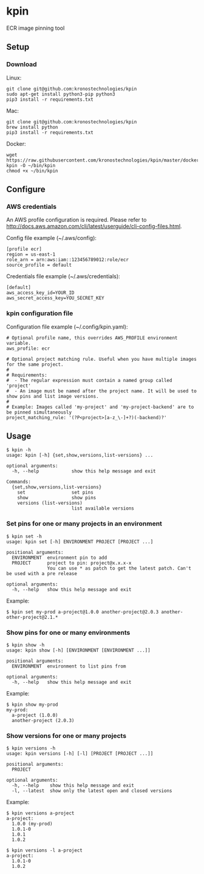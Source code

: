 # kpin
ECR image pinning tool

## Setup

### Download

Linux:
```
git clone git@github.com:kronostechnologies/kpin
sudo apt-get install python3-pip python3
pip3 install -r requirements.txt
```

Mac:
```
git clone git@github.com:kronostechnologies/kpin
brew install python
pip3 install -r requirements.txt
```

Docker:
```
wget https://raw.githubusercontent.com/kronostechnologies/kpin/master/docker-kpin -O ~/bin/kpin
chmod +x ~/bin/kpin
```


## Configure

### AWS credentials
An AWS profile configuration is required. Please refer to http://docs.aws.amazon.com/cli/latest/userguide/cli-config-files.html.

Config file example (~/.aws/config):
```
[profile ecr]
region = us-east-1
role_arn = arn:aws:iam::123456789012:role/ecr
source_profile = default
``` 

Credentials file example (~/.aws/credentials):
```
[default]
aws_access_key_id=YOUR_ID
aws_secret_access_key=YOU_SECRET_KEY
```

### kpin configuration file

Configuration file example (~/.config/kpin.yaml):
```
# Optional profile name, this overrides AWS_PROFILE environment variable.
aws_profile: ecr

# Optional project matching rule. Useful when you have multiple images for the same project.
#
# Requirements: 
#  - The regular expression must contain a named group called 'project'
#  - An image must be named after the project name. It will be used to show pins and list image versions.
#
# Example: Images called 'my-project' and 'my-project-backend' are to be pinned simultaneously
project_matching_rule: '(?P<project>[a-z_\-]+?)(-backend)?'
```


## Usage

```
$ kpin -h
usage: kpin [-h] {set,show,versions,list-versions} ...

optional arguments:
  -h, --help            show this help message and exit

Commands:
  {set,show,versions,list-versions}
    set                 set pins
    show                show pins
    versions (list-versions)
                        list available versions
```


### Set pins for one or many projects in an environment
```
$ kpin set -h
usage: kpin set [-h] ENVIRONMENT PROJECT [PROJECT ...]

positional arguments:
  ENVIRONMENT  environment pin to add
  PROJECT      project to pin: project@x.x.x-x
               You can use * as patch to get the latest patch. Can't be used with a pre release

optional arguments:
  -h, --help   show this help message and exit
```

Example:
```
$ kpin set my-prod a-project@1.0.0 another-project@2.0.3 another-other-project@2.1.*
```

### Show pins for one or many environments
```
$ kpin show -h
usage: kpin show [-h] [ENVIRONMENT [ENVIRONMENT ...]]

positional arguments:
  ENVIRONMENT  environment to list pins from

optional arguments:
  -h, --help   show this help message and exit

```

Example:
```
$ kpin show my-prod
my-prod:
  a-project (1.0.0)
  another-project (2.0.3)
```

### Show versions for one or many projects
```
$ kpin versions -h
usage: kpin versions [-h] [-l] [PROJECT [PROJECT ...]]

positional arguments:
  PROJECT

optional arguments:
  -h, --help    show this help message and exit
  -l, --latest  show only the latest open and closed versions
```

Example:
```
$ kpin versions a-project
a-project:
  1.0.0 (my-prod)
  1.0.1-0
  1.0.1
  1.0.2
  
$ kpin versions -l a-project
a-project:
  1.0.1-0
  1.0.2
```

